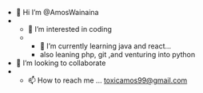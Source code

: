 - 👋 Hi I’m @AmosWainaina
- - 👀 I’m interested in coding
  -  - 🌱 I’m currently learning java and react...
     - also leaning php, git ,and venturing into python
- 💞️ I’m looking to collaborate
- - 📫 How to reach me ... toxicamos99@gmail.com

<!---
AmosWainaina/AmosWainaina is a ✨ special ✨ repository because its `README.md` (this file) appears on your GitHub profile.
You can click the Preview link to take a look at your changes.
--->
